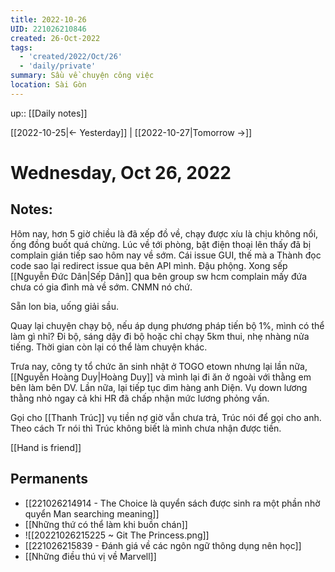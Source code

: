 ```yaml
---
title: 2022-10-26
UID: 221026210846
created: 26-Oct-2022
tags:
  - 'created/2022/Oct/26'
  - 'daily/private'
summary: Sầu về chuyện công việc
location: Sài Gòn
---
```

up:: [[Daily notes]]

[[2022-10-25|<- Yesterday]] | [[2022-10-27|Tomorrow ->]]
# Wednesday, Oct 26, 2022

## Notes:

Hôm nay, hơn 5 giờ chiều là đã xếp đồ về, chạy được xíu là chịu không nổi, ống đồng buốt quá chừng. Lúc về tới phòng, bật điện thoại lên thấy đã bị complain gián tiếp sao hôm nay về sớm. Cái issue GUI, thế mà a Thành đọc code sao lại redirect issue qua bên API mình. Đậu phộng. Xong sếp [[Nguyễn Đức Dân|Sếp Dân]] qua bên group sw hcm complain mấy đứa chưa có gia đình mà về sớm. CNMN nó chứ.

Sẵn lon bia, uống giải sầu.

Quay lại chuyện chạy bộ, nếu áp dụng phương pháp tiến bộ 1%, mình có thể làm gì nhỉ? Đi bộ, sáng dậy đi bộ hoặc chỉ chạy 5km thui, nhẹ nhàng nửa tiếng. Thời gian còn lại có thể làm chuyện khác.

Trưa nay, công ty tổ chức ăn sinh nhật ở TOGO etown nhưng lại lần nữa, [[Nguyễn Hoàng Duy|Hoàng Duy]] và mình lại đi ăn ở ngoài với thằng em bên làm bên DV. Lần nữa, lại tiếp tục dìm hàng anh Diện. Vụ down lương thằng nhỏ ngay cả khi HR đã chấp nhận mức lương phỏng vấn.

Gọi cho [[Thanh Trúc]] vụ tiền nợ giờ vẫn chưa trả, Trúc nói để gọi cho anh. Theo cách Tr nói thì Trúc không biết là mình chưa nhận được tiền.

[[Hand is friend]]

## Permanents
- [[221026214914 - The Choice là quyển sách được sinh ra một phần nhờ quyển Man searching meaning]]
- [[Những thứ có thể làm khi buồn chán]]
- ![[20221026215225 ~ Git The Princess.png]]
- [[221026215839 - Đánh giá về các ngôn ngữ thông dụng nên học]]
- [[Những điều thú vị về Marvell]]
